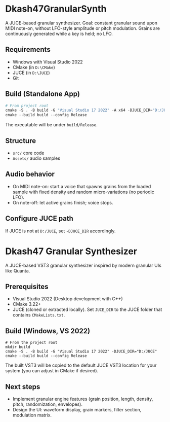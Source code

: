 # Dkash47GranularSynth

A JUCE-based granular synthesizer. Goal: constant granular sound upon MIDI note-on, without LFO-style amplitude or pitch modulation. Grains are continuously generated while a key is held; no LFO.

## Requirements
- Windows with Visual Studio 2022
- CMake (in `D:\CMake`)
- JUCE (in `D:\JUCE`)
- Git

## Build (Standalone App)
```powershell
# From project root
cmake -S . -B build -G "Visual Studio 17 2022" -A x64 -DJUCE_DIR="D:/JUCE"
cmake --build build --config Release
```
The executable will be under `build/Release`.

## Structure
- `src/` core code
- `Assets/` audio samples

## Audio behavior
- On MIDI note-on: start a voice that spawns grains from the loaded sample with fixed density and random micro-variations (no periodic LFO).
- On note-off: let active grains finish; voice stops.

## Configure JUCE path
If JUCE is not at `D:/JUCE`, set `-DJUCE_DIR` accordingly.

# Dkash47 Granular Synthesizer

A JUCE-based VST3 granular synthesizer inspired by modern granular UIs like Quanta.

## Prerequisites
- Visual Studio 2022 (Desktop development with C++)
- CMake 3.22+
- JUCE (cloned or extracted locally). Set `JUCE_DIR` to the JUCE folder that contains `CMakeLists.txt`.

## Build (Windows, VS 2022)
```pwsh
# From the project root
mkdir build
cmake -S . -B build -G "Visual Studio 17 2022" -DJUCE_DIR="D:/JUCE"
cmake --build build --config Release
```
The built VST3 will be copied to the default JUCE VST3 location for your system (you can adjust in CMake if desired).

## Next steps
- Implement granular engine features (grain position, length, density, pitch, randomization, envelopes).
- Design the UI: waveform display, grain markers, filter section, modulation matrix.